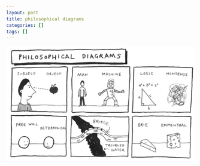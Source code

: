 ```yaml
---
layout: post
title: philosophical diagrams
categories: []
tags: []
---
```


[![alt](/assets/img/blog/2004/philosophical-diagrams-1200w.jpg)](/assets/img/blog/2004/philosophical-diagrams-1200w.jpg)
